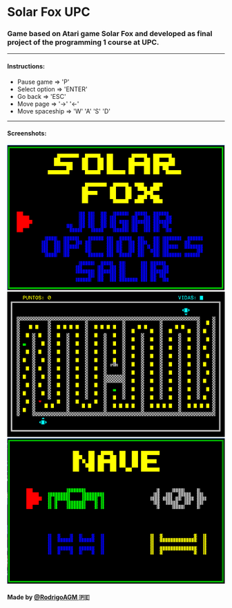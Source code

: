 # Solar Fox UPC
### Game based on Atari game Solar Fox and developed as final project of the programming 1 course at UPC.
---
#### Instructions: 
- Pause game			=>	'P'
- Select option	=>	'ENTER'
- Go back		=>	'ESC'
- Move page	=>	'->' '<-'
- Move spaceship	=>	'W' 'A' 'S' 'D'
---
#### Screenshots:

<img src = "Resources/SS1.PNG" />
<img src = "Resources/SS2.PNG" />
<img src = "Resources/SS3.PNG" />

#### Made by <a href = "https://github.com/RodrigoAGM">@RodrigoAGM </a> :peru:
